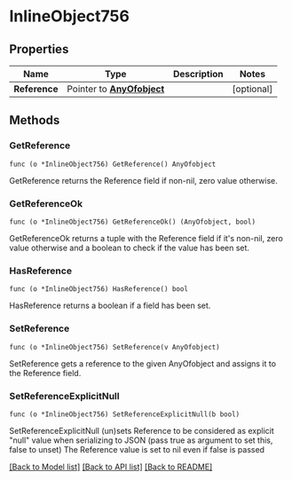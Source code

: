 # InlineObject756

## Properties

Name | Type | Description | Notes
------------ | ------------- | ------------- | -------------
**Reference** | Pointer to [**AnyOfobject**](anyOf&lt;object&gt;.md) |  | [optional] 

## Methods

### GetReference

`func (o *InlineObject756) GetReference() AnyOfobject`

GetReference returns the Reference field if non-nil, zero value otherwise.

### GetReferenceOk

`func (o *InlineObject756) GetReferenceOk() (AnyOfobject, bool)`

GetReferenceOk returns a tuple with the Reference field if it's non-nil, zero value otherwise
and a boolean to check if the value has been set.

### HasReference

`func (o *InlineObject756) HasReference() bool`

HasReference returns a boolean if a field has been set.

### SetReference

`func (o *InlineObject756) SetReference(v AnyOfobject)`

SetReference gets a reference to the given AnyOfobject and assigns it to the Reference field.

### SetReferenceExplicitNull

`func (o *InlineObject756) SetReferenceExplicitNull(b bool)`

SetReferenceExplicitNull (un)sets Reference to be considered as explicit "null" value
when serializing to JSON (pass true as argument to set this, false to unset)
The Reference value is set to nil even if false is passed

[[Back to Model list]](../README.md#documentation-for-models) [[Back to API list]](../README.md#documentation-for-api-endpoints) [[Back to README]](../README.md)


